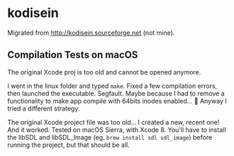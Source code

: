# kodisein
Migrated from http://kodisein.sourceforge.net (not mine).

## Compilation Tests on macOS
The original Xcode proj is too old and cannot be opened anymore.

I went in the linux folder and typed `make`. Fixed a few compilation errors, then launched the executable. Segfault. Maybe because I had to remove a functionality to make app compile with 64bits inodes enabled… 🤔 Anyway I tried a different strategy.

The original Xcode project file was too old… I created a new, recent one! And it worked. Tested on macOS Sierra, with Xcode 8.
You'll have to install the libSDL and libSDL_Image (eg. `brew install sdl sdl_image`) before running the project, but that should be all.
